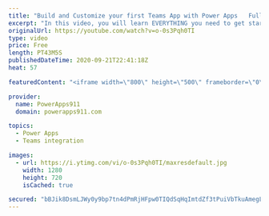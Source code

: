 ```yaml
---
title: "Build and Customize your first Teams App with Power Apps   Full Training"
excerpt: "In this video, you will learn EVERYTHING you need to get started with building custom apps in Microsoft Teams with Power Apps and Project Oakdale. Adding the app, creating and customizing your first table, building an app, and more. This video is basically a free training class so I hope you enjoy."
originalUrl: https://youtube.com/watch?v=o-0s3Pqh0TI
type: video
price: Free
length: PT43M5S
publishedDateTime: 2020-09-21T22:41:18Z
heat: 57

featuredContent: "<iframe width=\"800\" height=\"500\" frameborder=\"0\" src=\"https://www.youtube.com/embed/o-0s3Pqh0TI\" allow=\"accelerometer; autoplay; encrypted-media; gyroscope; picture-in-picture\" allowfullscreen></iframe>"

provider:
  name: PowerApps911
  domain: powerapps911.com

topics:
  - Power Apps
  - Teams integration

images:
  - url: https://i.ytimg.com/vi/o-0s3Pqh0TI/maxresdefault.jpg
    width: 1280
    height: 720
    isCached: true

secured: "bBJik8DsmLJWy0y9bp7tn4dPmRjHFpw0TIQdSqHqImtdZf3tPuiVbTkuAmegLZhzYYYHUvtu0xPCIipme7BEmhXMagcukrV8vcdBpsBkqlZmXDpjBB9NFgKvYTPt9oaj8qxE6TaNTZZZK77g0iOqFMJTMDbyd9haG4cQa4qyby+C/h4c7bLzCbQrZIy7Kli76fjartEPEUvOcqx8uSlfDWJdwKQiXhDMo2s5tFkr/GheO0uRY64Pl0WGh0S74TP3T2sGxS59Jy+uypD6t5oFjaI4Zvej8Ozzf8pDgT3WgHK6w2etdLMknlAl0sGF5lz3gPUwvOkOYQctfiruzK62XC/oN/G9F5symNl0IBCNEZfLHoeuw6BkjpuzcVNF3nliZPXbvWAfBKAUge+oaDqOX+C67VQQkfx5p2dbu+0Yd1Y=;x2HD/TKtFL+aSAAKB0clKg=="
---
```


